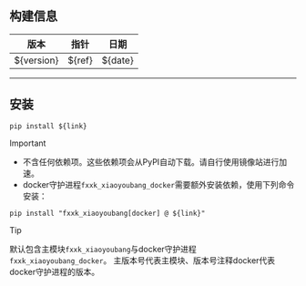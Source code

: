 <!-- 
该文件由CI自动注入。注入的参数有：
- ${version}：版本号，不包含开头的v；
- ${ref}：HEAD commit的指针；
- ${date}：语义化的日期；
- ${link}：Wheel在GitHub的Release中的下载链接。
-->

## 构建信息

|     版本     |   指针   |   日期    |
|:----------:|:------:|:-------:|
| ${version} | ${ref} | ${date} |



---

## 安装

```shell
pip install ${link}
```

> [!IMPORTANT]
> 
> - 不含任何依赖项。这些依赖项会从PyPI自动下载。请自行使用镜像站进行加速。
> - docker守护进程`fxxk_xiaoyoubang_docker`需要额外安装依赖，使用下列命令安装：
> ```shell
> pip install "fxxk_xiaoyoubang[docker] @ ${link}"
> ```

> [!TIP]
> 
> 默认包含主模块`fxxk_xiaoyoubang`与docker守护进程`fxxk_xiaoyoubang_docker`。
> 主版本号代表主模块、版本号注释docker代表docker守护进程的版本。

<!--注意：文件末尾必须保留至少一行空行，否则CI会报错-->
